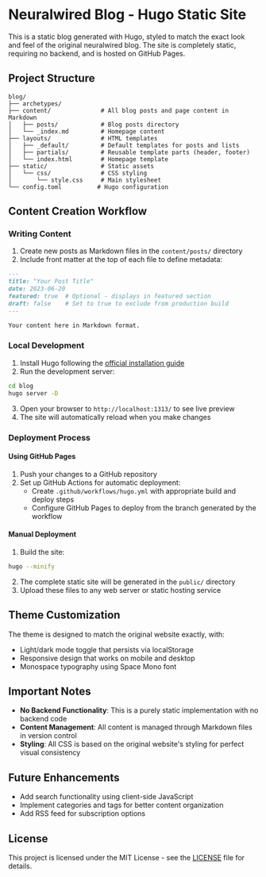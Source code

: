 # Neuralwired Blog - Hugo Static Site

This is a static blog generated with Hugo, styled to match the exact look and feel of the original neuralwired blog. The site is completely static, requiring no backend, and is hosted on GitHub Pages.

## Project Structure

```
blog/
├── archetypes/
├── content/              # All blog posts and page content in Markdown
│   ├── posts/            # Blog posts directory
│   └── _index.md         # Homepage content
├── layouts/              # HTML templates
│   ├── _default/         # Default templates for posts and lists
│   ├── partials/         # Reusable template parts (header, footer)
│   └── index.html        # Homepage template
├── static/               # Static assets
│   └── css/              # CSS styling
│       └── style.css     # Main stylesheet
└── config.toml          # Hugo configuration
```

## Content Creation Workflow

### Writing Content

1. Create new posts as Markdown files in the `content/posts/` directory
2. Include front matter at the top of each file to define metadata:

```markdown
---
title: "Your Post Title"
date: 2023-06-20
featured: true  # Optional - displays in featured section
draft: false    # Set to true to exclude from production build
---

Your content here in Markdown format.
```

### Local Development

1. Install Hugo following the [official installation guide](https://gohugo.io/getting-started/installing/)
2. Run the development server:

```bash
cd blog
hugo server -D
```

3. Open your browser to `http://localhost:1313/` to see live preview
4. The site will automatically reload when you make changes

### Deployment Process

#### Using GitHub Pages

1. Push your changes to a GitHub repository
2. Set up GitHub Actions for automatic deployment:
   - Create `.github/workflows/hugo.yml` with appropriate build and deploy steps
   - Configure GitHub Pages to deploy from the branch generated by the workflow

#### Manual Deployment

1. Build the site:

```bash
hugo --minify
```

2. The complete static site will be generated in the `public/` directory
3. Upload these files to any web server or static hosting service

## Theme Customization

The theme is designed to match the original website exactly, with:

- Light/dark mode toggle that persists via localStorage
- Responsive design that works on mobile and desktop
- Monospace typography using Space Mono font

## Important Notes

- **No Backend Functionality**: This is a purely static implementation with no backend code
- **Content Management**: All content is managed through Markdown files in version control
- **Styling**: All CSS is based on the original website's styling for perfect visual consistency

## Future Enhancements

- Add search functionality using client-side JavaScript
- Implement categories and tags for better content organization
- Add RSS feed for subscription options

## License

This project is licensed under the MIT License - see the [LICENSE](LICENSE.md) file for details.
